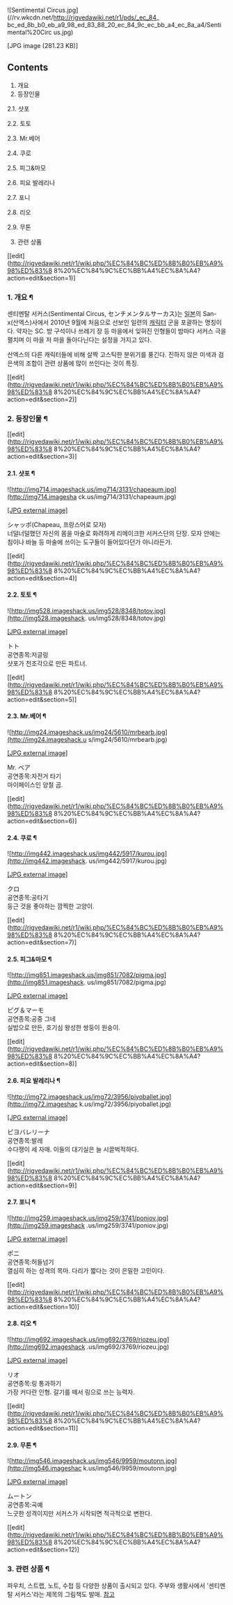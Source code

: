 ![Sentimental Circus.jpg](//rv.wkcdn.net/http://rigvedawiki.net/r1/pds/_ec_84_
bc_ed_8b_b0_eb_a9_98_ed_83_88_20_ec_84_9c_ec_bb_a4_ec_8a_a4/Sentimental%20Circ
us.jpg)

[JPG image (281.23 KB)]

  

## Contents

    

1. 개요 
2. 등장인물 
    

2.1. 샷포

2.2. 토토

2.3. Mr.베어

2.4. 쿠로

2.5. 피그&마모

2.6. 피요 발레리나

2.7. 포니

2.8. 리오

2.9. 무톤

3. 관련 상품 

[[edit](http://rigvedawiki.net/r1/wiki.php/%EC%84%BC%ED%8B%B0%EB%A9%98%ED%83%8
8%20%EC%84%9C%EC%BB%A4%EC%8A%A4?action=edit&section=1)]

### 1. 개요 ¶

센티멘탈 서커스(Sentimental Circus, センチメンタルサーカス)는 [일본](%EC%9D%BC%EB%B3%B8.md)의
San-x(산엑스)사에서 2010년 9월에 처음으로 선보인 일련의 [캐릭터](%EC%BA%90%EB%A6%AD%ED%84%B0.md)
군을 포괄하는 명칭이다. 약자는 SC. 방 구석이나 쓰레기 장 등 마을에서 잊혀진 인형들이 밤마다 서커스 극을 펼치며 이 마을 저 마을
돌아다닌다는 설정을 가지고 있다.

  

산엑스의 다른 캐릭터들에 비해 살짝 고스틱한 분위기를 풍긴다. 진하지 않은 미색과 검은색의 조합이 관련 상품에 많이 쓰인다는 것이 특징.

  
  

[[edit](http://rigvedawiki.net/r1/wiki.php/%EC%84%BC%ED%8B%B0%EB%A9%98%ED%83%8
8%20%EC%84%9C%EC%BB%A4%EC%8A%A4?action=edit&section=2)]

### 2. 등장인물 ¶

[[edit](http://rigvedawiki.net/r1/wiki.php/%EC%84%BC%ED%8B%B0%EB%A9%98%ED%83%8
8%20%EC%84%9C%EC%BB%A4%EC%8A%A4?action=edit&section=3)]

#### 2.1. 샷포 ¶

![http://img714.imageshack.us/img714/3131/chapeaum.jpg](http://img714.imagesha
ck.us/img714/3131/chapeaum.jpg)

[[JPG external image]](http://img714.imageshack.us/img714/3131/chapeaum.jpg)

  
シャッポ(Chapeau, 프랑스어로 모자)  
너덜너덜했던 자신의 몸을 마술로 화려하게 리메이크한 서커스단의 단장. 모자 안에는 침이나 바늘 등 마술에 쓰이는 도구들이 들어있다던가
아니라든가.

  

[[edit](http://rigvedawiki.net/r1/wiki.php/%EC%84%BC%ED%8B%B0%EB%A9%98%ED%83%8
8%20%EC%84%9C%EC%BB%A4%EC%8A%A4?action=edit&section=4)]

#### 2.2. 토토 ¶

![http://img528.imageshack.us/img528/8348/totov.jpg](http://img528.imageshack.
us/img528/8348/totov.jpg)

[[JPG external image]](http://img528.imageshack.us/img528/8348/totov.jpg)

  
トト  
공연종목:저글링  
샷포가 천조각으로 만든 파트너.

  

[[edit](http://rigvedawiki.net/r1/wiki.php/%EC%84%BC%ED%8B%B0%EB%A9%98%ED%83%8
8%20%EC%84%9C%EC%BB%A4%EC%8A%A4?action=edit&section=5)]

#### 2.3. Mr.베어 ¶

![http://img24.imageshack.us/img24/5610/mrbearb.jpg](http://img24.imageshack.u
s/img24/5610/mrbearb.jpg)

[[JPG external image]](http://img24.imageshack.us/img24/5610/mrbearb.jpg)

  
Mr. ベア  
공연종목:자전거 타기  
마이페이스인 양철 곰.

  

[[edit](http://rigvedawiki.net/r1/wiki.php/%EC%84%BC%ED%8B%B0%EB%A9%98%ED%83%8
8%20%EC%84%9C%EC%BB%A4%EC%8A%A4?action=edit&section=6)]

#### 2.4. 쿠로 ¶

![http://img442.imageshack.us/img442/5917/kurou.jpg](http://img442.imageshack.
us/img442/5917/kurou.jpg)

[[JPG external image]](http://img442.imageshack.us/img442/5917/kurou.jpg)

  
クロ  
공연종목:공타기  
둥근 것을 좋아하는 깜찍한 고양이.

  

[[edit](http://rigvedawiki.net/r1/wiki.php/%EC%84%BC%ED%8B%B0%EB%A9%98%ED%83%8
8%20%EC%84%9C%EC%BB%A4%EC%8A%A4?action=edit&section=7)]

#### 2.5. 피그&마모 ¶

![http://img851.imageshack.us/img851/7082/pigma.jpg](http://img851.imageshack.
us/img851/7082/pigma.jpg)

[[JPG external image]](http://img851.imageshack.us/img851/7082/pigma.jpg)

  
ピグ＆マーモ  
공연종목:공중 그네  
실밥으로 만든, 호기심 왕성한 쌍둥이 원숭이.

  

[[edit](http://rigvedawiki.net/r1/wiki.php/%EC%84%BC%ED%8B%B0%EB%A9%98%ED%83%8
8%20%EC%84%9C%EC%BB%A4%EC%8A%A4?action=edit&section=8)]

#### 2.6. 피요 발레리나 ¶

![http://img72.imageshack.us/img72/3956/piyoballet.jpg](http://img72.imageshac
k.us/img72/3956/piyoballet.jpg)

[[JPG external image]](http://img72.imageshack.us/img72/3956/piyoballet.jpg)

  
ピヨバレリーナ  
공연종목:발레  
수다쟁이 세 자매. 이들의 대기실은 늘 시끌벅적하다.

  

[[edit](http://rigvedawiki.net/r1/wiki.php/%EC%84%BC%ED%8B%B0%EB%A9%98%ED%83%8
8%20%EC%84%9C%EC%BB%A4%EC%8A%A4?action=edit&section=9)]

#### 2.7. 포니 ¶

![http://img259.imageshack.us/img259/3741/poniov.jpg](http://img259.imageshack
.us/img259/3741/poniov.jpg)

[[JPG external image]](http://img259.imageshack.us/img259/3741/poniov.jpg)

  
ポニ  
공연종목:허들넘기  
열심히 하는 성격의 목마. 다리가 짧다는 것이 은밀한 고민이다.

  

[[edit](http://rigvedawiki.net/r1/wiki.php/%EC%84%BC%ED%8B%B0%EB%A9%98%ED%83%8
8%20%EC%84%9C%EC%BB%A4%EC%8A%A4?action=edit&section=10)]

#### 2.8. 리오 ¶

![http://img692.imageshack.us/img692/3769/riozeu.jpg](http://img692.imageshack
.us/img692/3769/riozeu.jpg)

[[JPG external image]](http://img692.imageshack.us/img692/3769/riozeu.jpg)

  
リオ  
공연종목:링 통과하기  
가장 커다란 인형. 갈기를 떼서 링으로 쓰는 능력자.

  

[[edit](http://rigvedawiki.net/r1/wiki.php/%EC%84%BC%ED%8B%B0%EB%A9%98%ED%83%8
8%20%EC%84%9C%EC%BB%A4%EC%8A%A4?action=edit&section=11)]

#### 2.9. 무톤 ¶

![http://img546.imageshack.us/img546/9959/moutonn.jpg](http://img546.imageshac
k.us/img546/9959/moutonn.jpg)

[[JPG external image]](http://img546.imageshack.us/img546/9959/moutonn.jpg)

  
ムートン  
공연종목:곡예  
느긋한 성격이지만 서커스가 시작되면 적극적으로 변한다.

  
  

[[edit](http://rigvedawiki.net/r1/wiki.php/%EC%84%BC%ED%8B%B0%EB%A9%98%ED%83%8
8%20%EC%84%9C%EC%BB%A4%EC%8A%A4?action=edit&section=12)]

### 3. 관련 상품 ¶

파우치, 스트랩, 노트, 수첩 등 다양한 상품이 출시되고 있다. 주부와 생활사에서 '센티멘탈 서커스'라는 제목의 그림책도 발매.
[참고](http://www.shufu.co.jp/contents/sentimental_circus/)

